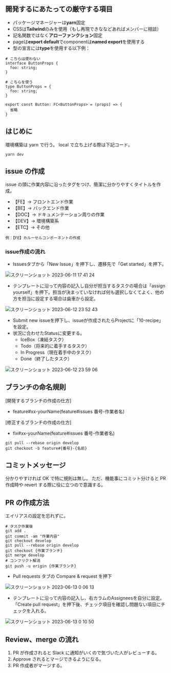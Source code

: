 ## 開発するにあたっての厳守する項目

- パッケージマネージャーは**yarn**固定
- CSSは**Tailwind**のみを使用（もし再現できななどあればメンバーに相談）
- 記名関数ではなく**アローファンクション**固定
- pageは**export default**でcomponentは**named export**を使用する
- 型の宣言には**type**を使用する以下例：
```
# こちらは使わない
interface ButtonProps {
  foo: string;
}

# こちらを使う
type ButtonProps = {
  foo: string;
}

export const Button: FC<ButtonProps> = (props) => {
  省略
}
```

## はじめに

環境構築は yarn で行う。
local で立ち上げる際は下記コード。

```
yarn dev
```

## issue の作成

issue の頭に作業内容に沿ったタグをつけ、簡潔に分かりやすくタイトルを作成。

- 【FE】→ フロントエンド作業
- 【BE】→ バックエンド作業
- 【DOC】→ ドキュメンテーション周りの作業
- 【DEV】→ 環境構築系
- 【ETC】→ その他

`例：【FE】カルーセルコンポーネントの作成`

### issue作成の流れ
- Issuesタブから「New Issue」を押下し、遷移先で「Get started」を押下。

![スクリーンショット 2023-06-11 17 41 24](https://github.com/qin-team-recipe/10-recipe-app/assets/59274850/c0996ce0-c23a-4a97-bba9-411444606f09)

- テンプレートに沿って内容の記入し自分が担当するタスクの場合は「assign yourself」を押下。担当が決まっていなければ何も選択しなくてよく、他の方を担当に設定する場合は歯車から設定。

![スクリーンショット 2023-06-12 23 52 43](https://github.com/qin-team-recipe/10-recipe-app/assets/59274850/5c178737-81d0-456e-8f9b-0d702676fe4c)

- Submit new issueを押下し、issueが作成されたらProjectに「10-recipe」を設定。
- 状況に合わせたStatusに変更する。
  - IceBox（凍結タスク）
  - Todo（将来的に着手するタスク）
  - In Progress（現在着手中のタスク）
  - Done（終了したタスク）

![スクリーンショット 2023-06-12 23 59 06](https://github.com/qin-team-recipe/10-recipe-app/assets/59274850/4c8ad736-3be6-4eff-aa5e-a96efba9e8eb)

## ブランチの命名規則

[開発するブランチの作成の仕方]

- feature#xx-yourName(feature#issues 番号-作業者名)

[修正するブランチの作成の仕方]

- fix#xx-yourName(feature#issues 番号-作業者名)

```
git pull --rebase origin develop
git checkout -b feature#{番号}-{名前}
```

## コミットメッセージ

分かりやすければ OK で特に規則は無し。
ただ、機能事にコミット分けると PR 作成時や revert する際に役に立つので意識する。

## PR の作成方法

エイリアスの設定を忘れずに。

```
# タスク作業後
git add .
git commit -am "作業内容"
git checkout develop
git pull --rebase origin develop
git checkout {作業ブランチ}
git merge develop
# コンフリクト解消
git push -u origin {作業ブランチ}
```

- Pull requests タブの Compare & request を押下

![スクリーンショット 2023-06-13 0 06 13](https://github.com/qin-team-recipe/10-recipe-app/assets/59274850/e98d7e94-360f-4ee9-9920-bb33d216f269)

- テンプレートに沿って内容の記入し、右カラムのAssigneesを自分に設定。「Create pull request」を押下後、チェック項目を確認し問題ない項目にチェックを入れる。

![スクリーンショット 2023-06-13 0 10 50](https://github.com/qin-team-recipe/10-recipe-app/assets/59274850/65b6d361-1530-4db2-aa9e-5e4d3bf00861)

## Review、merge の流れ

1. PR が作成されると Slack に通知がいくので気づいた人がレビューする。
2. Approve されるとマージできるようになる。
3. PR 作成者がマージする。
